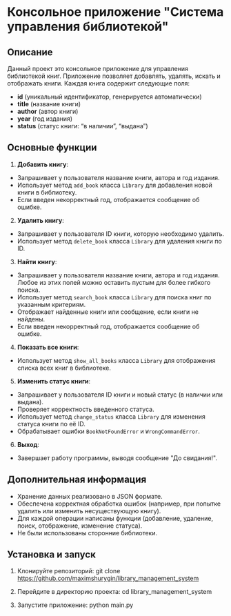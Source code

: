 # Консольное приложение "Система управления библиотекой"

## Описание

Данный проект это консольное приложение для управления библиотекой книг.
Приложение позволяет добавлять, удалять, искать и отображать книги.
Каждая книга содержит следующие поля:

- **id** (уникальный идентификатор, генерируется автоматически)
- **title** (название книги)
- **author** (автор книги)
- **year** (год издания)
- **status** (статус книги: “в наличии”, “выдана”)

## Основные функции

1. **Добавить книгу**:

- Запрашивает у пользователя название книги, автора и год издания.
- Использует метод `add_book` класса `Library` для добавления новой книги в библиотеку.
- Если введен некорректный год, отображается сообщение об ошибке.

2. **Удалить книгу**:

- Запрашивает у пользователя ID книги, которую необходимо удалить.
- Использует метод `delete_book` класса `Library` для удаления книги по ID.

3. **Найти книгу**:

- Запрашивает у пользователя название книги, автора и год издания. Любое из этих полей можно оставить пустым для более гибкого поиска.
- Использует метод `search_book` класса `Library` для поиска книг по указанным критериям.
- Отображает найденные книги или сообщение, если книги не найдены.
- Если введен некорректный год, отображается сообщение об ошибке.

4. **Показать все книги**:

- Использует метод `show_all_books` класса `Library` для отображения списка всех книг в библиотеке.

5. **Изменить статус книги**:

- Запрашивает у пользователя ID книги и новый статус (в наличии или выдана).
- Проверяет корректность введенного статуса.
- Использует метод `change_status` класса `Library` для изменения статуса книги по её ID.
- Обрабатывает ошибки `BookNotFoundError` и `WrongCommandError`.

6. **Выход**:

- Завершает работу программы, выводя сообщение "До свидания!".

## Дополнительная информация

- Хранение данных реализовано в JSON формате.
- Обеспечена корректная обработка ошибок (например, при попытке удалить или изменить несуществующую книгу).
- Для каждой операции написаны функции (добавление, удаление, поиск, отображение, изменение статуса).
- Не были использованы сторонние библиотеки.

## Установка и запуск

1. Клонируйте репозиторий:
   git clone https://github.com/maximshurygin/library_management_system

2. Перейдите в директорию проекта:
   cd library_management_system

3. Запустите приложение:
   python main.py


